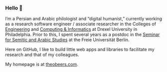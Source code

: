 ### Hello 👋

<!--
**theodore-s-beers/theodore-s-beers** is a ✨ _special_ ✨ repository because its `README.md` (this file) appears on your GitHub profile.

Here are some ideas to get you started:

- 🔭 I’m currently working on ...
- 🌱 I’m currently learning ...
- 👯 I’m looking to collaborate on ...
- 🤔 I’m looking for help with ...
- 💬 Ask me about ...
- 📫 How to reach me: ...
- 😄 Pronouns: ...
- ⚡ Fun fact: ...
-->

I’m a Persian and Arabic philologist and “digital humanist,” currently working as a research software engineer&nbsp;/ associate researcher in the Colleges of [Engineering](https://drexel.edu/engineering/academics/departments/mechanical-engineering/) and [Computing & Informatics](https://mrc.cci.drexel.edu/) at Drexel University in Philadelphia. Prior to this, I spent several years as a postdoc in the [Seminar for Semitic and Arabic Studies](https://www.geschkult.fu-berlin.de/en/e/semiarab/) at the Freie Universität Berlin.

Here on GitHub, I like to build little web apps and libraries to facilitate my research and that of my colleagues.

My homepage is at [theobeers.com](https://www.theobeers.com/).
